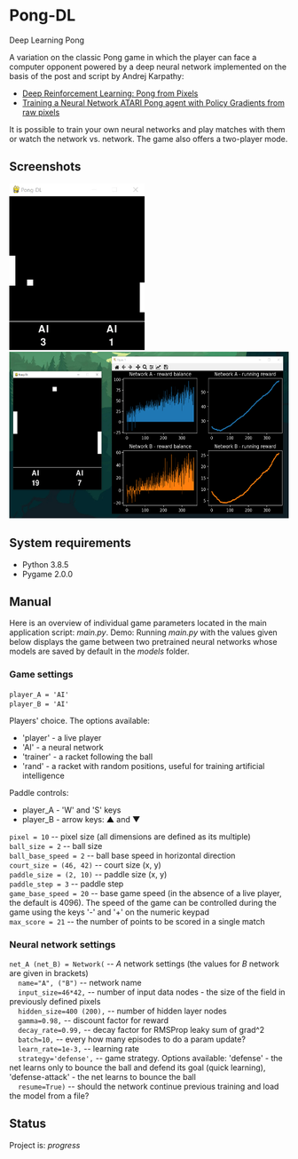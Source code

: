 # Pong-DL
Deep Learning Pong

A variation on the classic Pong game in which the player can face a computer opponent powered by
a deep neural network implemented on the basis of the post and script by Andrej Karpathy:
* [Deep Reinforcement Learning: Pong from Pixels](http://karpathy.github.io/2016/05/31/rl/)
* [Training a Neural Network ATARI Pong agent with Policy Gradients from raw pixels](https://gist.github.com/karpathy/a4166c7fe253700972fcbc77e4ea32c5)

It is possible to train your own neural networks and play matches with them or watch the network vs. network.
The game also offers a two-player mode.


## Screenshots
<img src="./screenshots/pong-dl.gif" height="300"> <img src="./screenshots/screen1.png" height="300">


## System requirements
* Python 3.8.5
* Pygame 2.0.0


## Manual
Here is an overview of individual game parameters located in the main application script: _main.py_.
Demo: Running _main.py_ with the values ​​given below displays the game between two pretrained neural networks whose models are saved by default in the _models_ folder.


### Game settings

`player_A = 'AI'`</br >
`player_B = 'AI'`</br >

Players' choice. The options available:
* 'player' - a live player
* 'AI' - a neural network
* 'trainer' - a racket following the ball
* 'rand' - a racket with random positions, useful for training artificial intelligence

Paddle controls:
* player_A - 'W' and 'S' keys
* player_B - arrow keys: ▲ and ▼


`pixel = 10` -- pixel size (all dimensions are defined as its multiple)</br >
`ball_size = 2` -- ball size</br >
`ball_base_speed = 2` -- ball base speed in horizontal direction</br >
`court_size = (46, 42)` -- court size (x, y)</br >
`paddle_size = (2, 10)` -- paddle size (x, y)</br >
`paddle_step = 3` -- paddle step</br >
`game_base_speed = 20` -- base game speed (in the absence of a live player, the default is 4096). The speed of the game can be controlled during the game using the keys '-' and '+' on the numeric keypad</br >
`max_score = 21` -- the number of points to be scored in a single match</br >



### Neural network settings
`net_A (net_B) = Network(` -- _A_ network settings (the values ​​for _B_ network are given in brackets)</br >
&nbsp;&nbsp;&nbsp;&nbsp;`name="A", ("B")` -- network name</br >
&nbsp;&nbsp;&nbsp;&nbsp;`input_size=46*42,` -- number of input data nodes - the size of the field in previously defined pixels</br >
&nbsp;&nbsp;&nbsp;&nbsp;`hidden_size=400 (200),` -- number of hidden layer nodes</br >
&nbsp;&nbsp;&nbsp;&nbsp;`gamma=0.98,` -- discount factor for reward</br >
&nbsp;&nbsp;&nbsp;&nbsp;`decay_rate=0.99,` -- decay factor for RMSProp leaky sum of grad^2</br >
&nbsp;&nbsp;&nbsp;&nbsp;`batch=10,` -- every how many episodes to do a param update?</br >
&nbsp;&nbsp;&nbsp;&nbsp;`learn_rate=1e-3,` -- learning rate</br >
&nbsp;&nbsp;&nbsp;&nbsp;`strategy='defense',` -- game strategy. Options available: 'defense' - the net learns only to bounce the ball and defend its goal (quick learning), 'defense-attack' - the net learns to bounce the ball</br >
&nbsp;&nbsp;&nbsp;&nbsp;`resume=True)` -- should the network continue previous training and load the model from a file?</br >


## Status
Project is: _progress_
